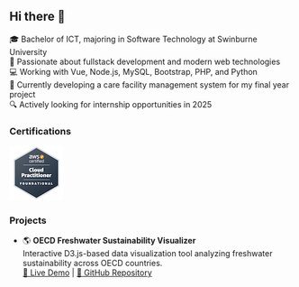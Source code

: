 ## Hi there 👋

🎓 Bachelor of ICT, majoring in Software Technology at Swinburne University  
🧠 Passionate about fullstack development and modern web technologies  
💻 Working with Vue, Node.js, MySQL, Bootstrap, PHP, and Python  
🚀 Currently developing a care facility management system for my final year project  
🔍 Actively looking for internship opportunities in 2025

### Certifications

[![AWS Certified Cloud Practitioner](aws-certified-cloud-practitioner.png)](https://www.credly.com/badges/4f0e8e64-d6f6-4a2d-bc42-3663ac12b895/public_url)

### Projects

- 🌎 **OECD Freshwater Sustainability Visualizer**  
  Interactive D3.js-based data visualization tool analyzing freshwater sustainability across OECD countries.  
  [🔗 Live Demo](https://data-visualisation-d3-js.vercel.app/) | [📂 GitHub Repository](https://github.com/Takeruso/data-visualisation-D3.js)



<!--
**Takeruso/Takeruso** is a ✨ _special_ ✨ repository because its `README.md` (this file) appears on your GitHub profile.

Here are some ideas to get you started:



-->
